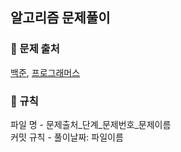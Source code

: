 ## 알고리즘 문제풀이
### 📕 문제 출처
<a href="https://www.acmicpc.net/">백준</a>, <a href="https://programmers.co.kr/">프로그래머스</a><br>
### 📕 규칙
파일 명 - 문제출처_단계_문제번호_문제이름 <br>
커밋 규칙 - 풀이날짜: 파일이름
